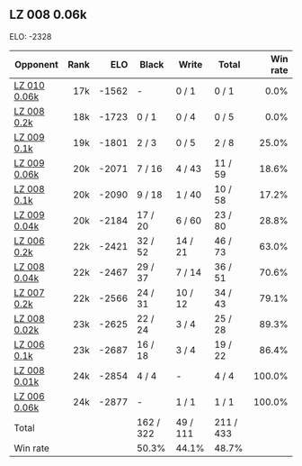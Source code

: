 ## LZ 008 0.06k ##

ELO: -2328

Opponent | Rank | ELO | Black | Write | Total | Win rate
---------|-----:|----:|-------|-------|-------|-------:
[LZ 010 0.06k](LZ%20010%200.06k.md) | 17k | -1562 | - | 0 / 1 | 0 / 1 | 0.0%
[LZ 008 0.2k](LZ%20008%200.2k.md) | 18k | -1723 | 0 / 1 | 0 / 4 | 0 / 5 | 0.0%
[LZ 009 0.1k](LZ%20009%200.1k.md) | 19k | -1801 | 2 / 3 | 0 / 5 | 2 / 8 | 25.0%
[LZ 009 0.06k](LZ%20009%200.06k.md) | 20k | -2071 | 7 / 16 | 4 / 43 | 11 / 59 | 18.6%
[LZ 008 0.1k](LZ%20008%200.1k.md) | 20k | -2090 | 9 / 18 | 1 / 40 | 10 / 58 | 17.2%
[LZ 009 0.04k](LZ%20009%200.04k.md) | 20k | -2184 | 17 / 20 | 6 / 60 | 23 / 80 | 28.8%
[LZ 006 0.2k](LZ%20006%200.2k.md) | 22k | -2421 | 32 / 52 | 14 / 21 | 46 / 73 | 63.0%
[LZ 008 0.04k](LZ%20008%200.04k.md) | 22k | -2467 | 29 / 37 | 7 / 14 | 36 / 51 | 70.6%
[LZ 007 0.2k](LZ%20007%200.2k.md) | 22k | -2566 | 24 / 31 | 10 / 12 | 34 / 43 | 79.1%
[LZ 008 0.02k](LZ%20008%200.02k.md) | 23k | -2625 | 22 / 24 | 3 / 4 | 25 / 28 | 89.3%
[LZ 006 0.1k](LZ%20006%200.1k.md) | 23k | -2687 | 16 / 18 | 3 / 4 | 19 / 22 | 86.4%
[LZ 008 0.01k](LZ%20008%200.01k.md) | 24k | -2854 | 4 / 4 | - | 4 / 4 | 100.0%
[LZ 006 0.06k](LZ%20006%200.06k.md) | 24k | -2877 | - | 1 / 1 | 1 / 1 | 100.0%
Total | | | 162 / 322 | 49 / 111 | 211 / 433 | 
Win rate| | | 50.3% | 44.1% | 48.7% | 
